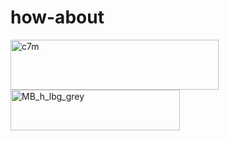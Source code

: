 # how-about


<img width="333" height="80" alt="c7m" src="https://github.com/user-attachments/assets/97c285a9-50e6-4d7d-b23a-b336f6b83676" />

<img width="271" height="65" alt="MB_h_lbg_grey" src="https://github.com/user-attachments/assets/780d6b78-6369-4fcb-b7bb-c0760979c362" />
